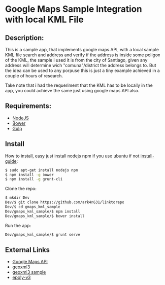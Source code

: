 # Google Maps Sample Integration with local KML File

## Description:

This is a sample app, that implements google maps API, with a local sample KML file search and address and verify if the address is inside some poligon of the KML, the sample i used it is from the city of Santiago, given any address will determine wich "comuna"/district the address belongs to. But the idea can be used to any porpuse this is just a tiny example achieved in a couple of hours of research. 

Take note that i had the requeriment that the KML has to be locally in the app, you could achieve the same just using google maps API also.

## Requirements:
* [NodeJS](https://nodejs.org/)
* [Bower](https://bower.io/)
* [Gulp](http://gulpjs.com/)

## Install

How to install, easy just install nodejs npm if you use ubuntu if not [install-guide](https://nodejs.org/en/download/package-manager/):

```BASH
$ sudo apt-get install nodejs npm
$ npm install -g bower
$ npm install -g grunt-cli
```

Clone the repo:
```BASH
$ mkdir Dev
Dev/$ git clone https://github.com/ark4n631/linktorepo
Dev/$ cd gmaps_kml_sample
Dev/gmaps_kml_sample/$ npm install
Dev/gmaps_kml_sample/$ bower install
```

Run the app:

```BASH
Dev/gmaps_kml_sample/$ grunt serve
```


## External Links

* [Google Maps API](https://developers.google.com/maps/documentation/javascript/tutorial)
* [geoxml3](https://github.com/geocodezip/geoxml3)
* [geoxml3 sample](http://www.geocodezip.com/geoxml3_test/v3_collection-map2e.html)
* [epoly-v3](https://github.com/drecchia/epoly-v3-bower)